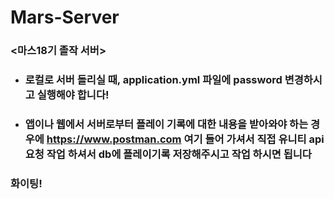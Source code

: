 # Mars-Server
### <마스18기 졸작 서버>


* ### 로컬로 서버 돌리실 때, application.yml 파일에 password 변경하시고 실행해야 합니다!

* ### 앱이나 웹에서 서버로부터 플레이 기록에 대한 내용을 받아와야 하는 경우에 <https://www.postman.com> 여기 들어 가셔서 직접 유니티 api 요청 작업 하셔서 db에 플레이기록 저장해주시고 작업 하시면 됩니다   

### 화이팅!
